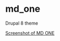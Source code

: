 # md_one
Drupal 8 theme

[Screenshot of MD ONE](https://raw.githubusercontent.com/pusle/md_one/master/screenshot.png)

